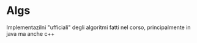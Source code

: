 Algs
====

Implementazilni "ufficiali" degli algoritmi fatti nel corso, principalmente in java ma anche c++
